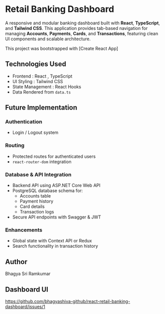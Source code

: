 # Retail Banking Dashboard

A responsive and modular banking dashboard built with **React**, **TypeScript**, and **Tailwind CSS**. This application provides tab-based navigation for managing **Accounts**, **Payments**, **Cards**, and **Transactions**, featuring clean UI components and scalable architecture.

This project was bootstrapped with [Create React App]

## Technologies Used
 - Frontend : React , TypeScript 
 - UI Styling : Tailwind CSS
 - State Management : React Hooks
 - Data Rendered from `data.ts`

## Future Implementation

### Authentication
- Login / Logout system 

### Routing
- Protected routes for authenticated users
- `react-router-dom` integration

### Database & API Integration
- Backend API using ASP.NET Core Web API
- PostgreSQL database schema for:
  - Accounts table
  - Payment history
  - Card details
  - Transaction logs
- Secure API endpoints with Swagger & JWT

### Enhancements
- Global state with Context API or Redux
- Search functionality in transaction history

## Author 
Bhagya Sri Ramkumar

## Dashboard UI 
https://github.com/bhagyashiva-github/react-retail-banking-dashboard/issues/1
